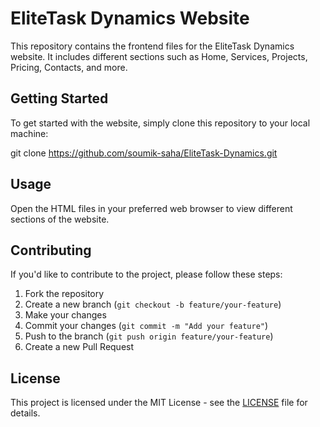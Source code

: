 # EliteTask Dynamics Website

This repository contains the frontend files for the EliteTask Dynamics website. It includes different sections such as Home, Services, Projects, Pricing, Contacts, and more.

## Getting Started

To get started with the website, simply clone this repository to your local machine:

git clone https://github.com/soumik-saha/EliteTask-Dynamics.git


## Usage

Open the HTML files in your preferred web browser to view different sections of the website.

## Contributing

If you'd like to contribute to the project, please follow these steps:

1. Fork the repository
2. Create a new branch (`git checkout -b feature/your-feature`)
3. Make your changes
4. Commit your changes (`git commit -m "Add your feature"`)
5. Push to the branch (`git push origin feature/your-feature`)
6. Create a new Pull Request

## License

This project is licensed under the MIT License - see the [LICENSE](LICENSE) file for details.
